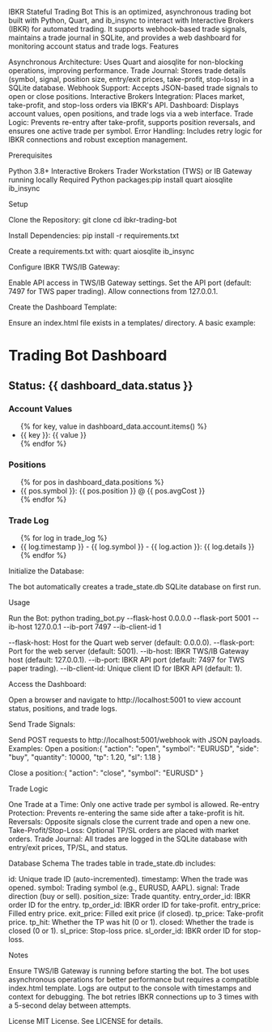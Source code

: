 IBKR Stateful Trading Bot
This is an optimized, asynchronous trading bot built with Python, Quart, and ib_insync to interact with Interactive Brokers (IBKR) for automated trading. It supports webhook-based trade signals, maintains a trade journal in SQLite, and provides a web dashboard for monitoring account status and trade logs.
Features

Asynchronous Architecture: Uses Quart and aiosqlite for non-blocking operations, improving performance.
Trade Journal: Stores trade details (symbol, signal, position size, entry/exit prices, take-profit, stop-loss) in a SQLite database.
Webhook Support: Accepts JSON-based trade signals to open or close positions.
Interactive Brokers Integration: Places market, take-profit, and stop-loss orders via IBKR's API.
Dashboard: Displays account values, open positions, and trade logs via a web interface.
Trade Logic: Prevents re-entry after take-profit, supports position reversals, and ensures one active trade per symbol.
Error Handling: Includes retry logic for IBKR connections and robust exception management.

Prerequisites

Python 3.8+
Interactive Brokers Trader Workstation (TWS) or IB Gateway running locally
Required Python packages:pip install quart aiosqlite ib_insync



Setup

Clone the Repository:
git clone <repository-url>
cd ibkr-trading-bot


Install Dependencies:
pip install -r requirements.txt

Create a requirements.txt with:
quart
aiosqlite
ib_insync


Configure IBKR TWS/IB Gateway:

Enable API access in TWS/IB Gateway settings.
Set the API port (default: 7497 for TWS paper trading).
Allow connections from 127.0.0.1.


Create the Dashboard Template:

Ensure an index.html file exists in a templates/ directory. A basic example:<!DOCTYPE html>
<html>
<head>
    <title>Trading Bot Dashboard</title>
</head>
<body>
    <h1>Trading Bot Dashboard</h1>
    <h2>Status: {{ dashboard_data.status }}</h2>
    <h3>Account Values</h3>
    <ul>
        {% for key, value in dashboard_data.account.items() %}
        <li>{{ key }}: {{ value }}</li>
        {% endfor %}
    </ul>
    <h3>Positions</h3>
    <ul>
        {% for pos in dashboard_data.positions %}
        <li>{{ pos.symbol }}: {{ pos.position }} @ {{ pos.avgCost }}</li>
        {% endfor %}
    </ul>
    <h3>Trade Log</h3>
    <ul>
        {% for log in trade_log %}
        <li>{{ log.timestamp }} - {{ log.symbol }} - {{ log.action }}: {{ log.details }}</li>
        {% endfor %}
    </ul>
</body>
</html>




Initialize the Database:

The bot automatically creates a trade_state.db SQLite database on first run.



Usage

Run the Bot:
python trading_bot.py --flask-host 0.0.0.0 --flask-port 5001 --ib-host 127.0.0.1 --ib-port 7497 --ib-client-id 1


--flask-host: Host for the Quart web server (default: 0.0.0.0).
--flask-port: Port for the web server (default: 5001).
--ib-host: IBKR TWS/IB Gateway host (default: 127.0.0.1).
--ib-port: IBKR API port (default: 7497 for TWS paper trading).
--ib-client-id: Unique client ID for IBKR API (default: 1).


Access the Dashboard:

Open a browser and navigate to http://localhost:5001 to view account status, positions, and trade logs.


Send Trade Signals:

Send POST requests to http://localhost:5001/webhook with JSON payloads. Examples:
Open a position:{
  "action": "open",
  "symbol": "EURUSD",
  "side": "buy",
  "quantity": 10000,
  "tp": 1.20,
  "sl": 1.18
}


Close a position:{
  "action": "close",
  "symbol": "EURUSD"
}







Trade Logic

One Trade at a Time: Only one active trade per symbol is allowed.
Re-entry Protection: Prevents re-entering the same side after a take-profit is hit.
Reversals: Opposite signals close the current trade and open a new one.
Take-Profit/Stop-Loss: Optional TP/SL orders are placed with market orders.
Trade Journal: All trades are logged in the SQLite database with entry/exit prices, TP/SL, and status.

Database Schema
The trades table in trade_state.db includes:

id: Unique trade ID (auto-incremented).
timestamp: When the trade was opened.
symbol: Trading symbol (e.g., EURUSD, AAPL).
signal: Trade direction (buy or sell).
position_size: Trade quantity.
entry_order_id: IBKR order ID for the entry.
tp_order_id: IBKR order ID for take-profit.
entry_price: Filled entry price.
exit_price: Filled exit price (if closed).
tp_price: Take-profit price.
tp_hit: Whether the TP was hit (0 or 1).
closed: Whether the trade is closed (0 or 1).
sl_price: Stop-loss price.
sl_order_id: IBKR order ID for stop-loss.

Notes

Ensure TWS/IB Gateway is running before starting the bot.
The bot uses asynchronous operations for better performance but requires a compatible index.html template.
Logs are output to the console with timestamps and context for debugging.
The bot retries IBKR connections up to 3 times with a 5-second delay between attempts.

License
MIT License. See LICENSE for details.
